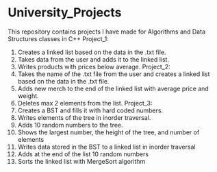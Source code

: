 # University_Projects

This repository contains projects I have made for Algorithms and Data Structures classes in C++
Project_1: 
1.    Creates a linked list based on the data in the .txt file. 
2.    Takes data from the user and adds it to the linked list. 
3.    Writes products with prices below average. 
Project_2: 
1.    Takes the name of the .txt file from the user and creates a linked list based on the data in the .txt file. 
2.    Adds new merch to the end of the linked list with average price and weight. 
3.    Deletes max 2 elements from the list.
Project_3: 
1.    Creates a BST and fills it with hard coded numbers. 
2.    Writes elements of the tree in inorder traversal. 
3.    Adds 10 random numbers to the tree. 
4.    Shows the largest number, the height of the tree, and number of elements
5.    Writes data stored in the BST to a linked list in inorder traversal
6.    Adds at the end of the list 10 random numbers
7.    Sorts the linked list with MergeSort algorithm
